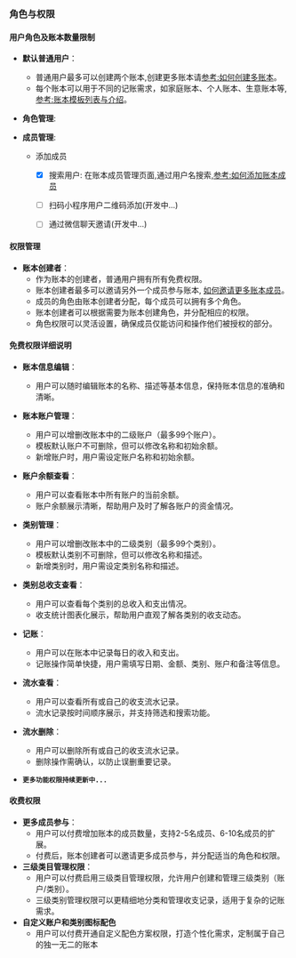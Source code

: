 ### 角色与权限

#### 用户角色及账本数量限制

- **默认普通用户**：
  - 普通用户最多可以创建两个账本,创建更多账本请[参考:如何创建多账本](./创建多账本.md)。
  - 每个账本可以用于不同的记账需求，如家庭账本、个人账本、生意账本等,[参考:账本模板列表与介绍](./账本模板与介绍.md)。

- **角色管理**:

- **成员管理**:

  - 添加成员

    - [x] 搜索用户:
      在账本成员管理页面,通过用户名搜索,[参考:如何添加账本成员](./关于添加账本成员.md)

    - [ ] 扫码小程序用户二维码添加(开发中...)

    - [ ] 通过微信聊天邀请(开发中...)

#### 权限管理

- **账本创建者**：
  - 作为账本的创建者，普通用户拥有所有免费权限。
  - 账本创建者最多可以邀请另外一个成员参与账本, [如何邀请更多账本成员](./如何添加更多账本成员.md)。
  - 成员的角色由账本创建者分配，每个成员可以拥有多个角色。
  - 账本创建者可以根据需要为账本创建角色，并分配相应的权限。
  - 角色权限可以灵活设置，确保成员仅能访问和操作他们被授权的部分。

#### 免费权限详细说明

- **账本信息编辑**：
  - 用户可以随时编辑账本的名称、描述等基本信息，保持账本信息的准确和清晰。

- **账本账户管理**：
  - 用户可以增删改账本中的二级账户（最多99个账户）。
  - 模板默认账户不可删除，但可以修改名称和初始余额。
  - 新增账户时，用户需设定账户名称和初始余额。

- **账户余额查看**：
  - 用户可以查看账本中所有账户的当前余额。
  - 账户余额展示清晰，帮助用户及时了解各账户的资金情况。

- **类别管理**：
  - 用户可以增删改账本中的二级类别（最多99个类别）。
  - 模板默认类别不可删除，但可以修改名称和描述。
  - 新增类别时，用户需设定类别名称和描述。

- **类别总收支查看**：
  - 用户可以查看每个类别的总收入和支出情况。
  - 收支统计图表化展示，帮助用户直观了解各类别的收支动态。

- **记账**：
  - 用户可以在账本中记录每日的收入和支出。
  - 记账操作简单快捷，用户需填写日期、金额、类别、账户和备注等信息。

- **流水查看**：
  - 用户可以查看所有或自己的收支流水记录。
  - 流水记录按时间顺序展示，并支持筛选和搜索功能。

- **流水删除**：
  - 用户可以删除所有或自己的收支流水记录。
  - 删除操作需确认，以防止误删重要记录。
- **`更多功能权限持续更新中...`**

#### 收费权限

- **更多成员参与**：
  - 用户可以付费增加账本的成员数量，支持2-5名成员、6-10名成员的扩展。
  - 付费后，账本创建者可以邀请更多成员参与，并分配适当的角色和权限。
- **三级类目管理权限**：
  - 用户可以付费启用三级类目管理权限，允许用户创建和管理三级类别（账户/类别）。
  - 三级类别管理权限可以更精细地分类和管理收支记录，适用于复杂的记账需求。
- **自定义账户和类别图标配色**
  - 用户可以付费开通自定义配色方案权限，打造个性化需求，定制属于自己的独一无二的账本

#### 